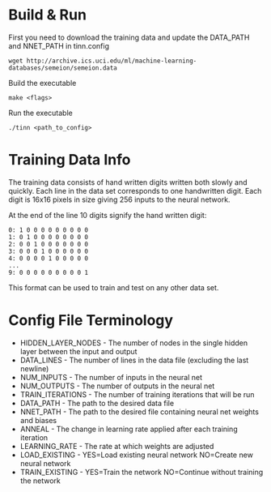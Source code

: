 # Build & Run

First you need to download the training data and update the DATA_PATH and NNET_PATH in tinn.config

    wget http://archive.ics.uci.edu/ml/machine-learning-databases/semeion/semeion.data
    
Build the executable 
    
    make <flags>

Run the executable

    ./tinn <path_to_config>

# Training Data Info
The training data consists of hand written digits written both slowly and quickly.
Each line in the data set corresponds to one handwritten digit. Each digit is 16x16 pixels in size
giving 256 inputs to the neural network.

At the end of the line 10 digits signify the hand written digit:

    0: 1 0 0 0 0 0 0 0 0 0
    1: 0 1 0 0 0 0 0 0 0 0
    2: 0 0 1 0 0 0 0 0 0 0
    3: 0 0 0 1 0 0 0 0 0 0
    4: 0 0 0 0 1 0 0 0 0 0
    ...
    9: 0 0 0 0 0 0 0 0 0 1

This format can be used to train and test on any other data set.  

# Config File Terminology
- HIDDEN_LAYER_NODES - The number of nodes in the single hidden layer between the input and output
- DATA_LINES - The number of lines in the data file (excluding the last newline)
- NUM_INPUTS - The number of inputs in the neural net
- NUM_OUTPUTS - The number of outputs in the neural net
- TRAIN_ITERATIONS - The number of training iterations that will be run
- DATA_PATH - The path to the desired data file
- NNET_PATH - The path to the desired file containing neural net weights and biases
- ANNEAL - The change in learning rate applied after each training iteration
- LEARNING_RATE - The rate at which weights are adjusted 
- LOAD_EXISTING - YES=Load existing neural network  NO=Create new neural network
- TRAIN_EXISTING - YES=Train the network NO=Continue without training the network
